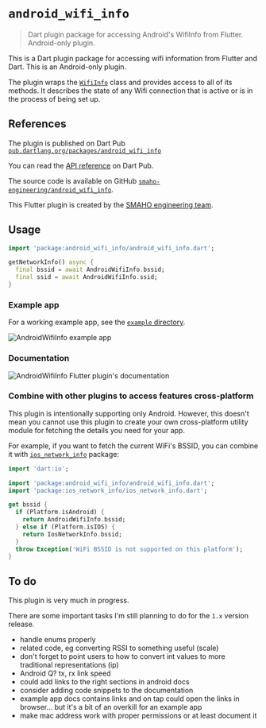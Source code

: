 # `android_wifi_info`

> Dart plugin package for accessing Android's WifiInfo from Flutter. Android-only plugin.

This is a Dart plugin package for accessing wifi information from Flutter and Dart.
This is an Android-only plugin.

The plugin wraps the [`WifiInfo`](https://developer.android.com/reference/android/net/wifi/WifiInfo)
class and provides access to all of its methods. It describes the state of any Wifi connection that
is active or is in the process of being set up.


## References

The plugin is published on Dart Pub [`pub.dartlang.org/packages/android_wifi_info`](https://pub.dartlang.org/packages/ios_network_info)

You can read the [API reference](https://pub.dartlang.org/documentation/android_wifi_info/latest/) on Dart Pub.

The source code is available on GitHub [`smaho-engineering/android_wifi_info`](https://github.com/smaho-engineering/android_wifi_info).

This Flutter plugin is created by the [SMAHO engineering team](https://github.com/smaho-engineering).

## Usage

```dart
import 'package:android_wifi_info/android_wifi_info.dart';

getNetworkInfo() async {
  final bssid = await AndroidWifiInfo.bssid;
  final ssid = await AndroidWifiInfo.ssid;
}
```

### Example app

For a working example app, see the [`example` directory](https://github.com/smaho-engineering/android_wifi_info/tree/master/example/lib/main.dart).

![AndroidWifiInfo example app](https://github.com/smaho-engineering/android_wifi_info/raw/master/gifs/android_wifi_info_-_example_app.gif)

### Documentation

![AndroidWifiInfo Flutter plugin's documentation](https://github.com/smaho-engineering/android_wifi_info/raw/master/gifs/android_wifi_info_-_demo_dart_docs.gif)

### Combine with other plugins to access features cross-platform

This plugin is intentionally supporting only Android. However, this doesn't mean you cannot use this
plugin to create your own cross-platform utility module for fetching the details you need for your
app.

For example, if you want to fetch the current WiFi's BSSID, you can combine it with [`ios_network_info`](https://pub.dartlang.org/packages/ios_network_info) package:

```dart
import 'dart:io';

import 'package:android_wifi_info/android_wifi_info.dart';
import 'package:ios_network_info/ios_network_info.dart';

get bssid {
  if (Platform.isAndroid) {
    return AndroidWifiInfo.bssid;
  } else if (Platform.isIOS) {
    return IosNetworkInfo.bssid;
  }
  throw Exception('WiFi BSSID is not supported on this platform');
}
```

## To do

This plugin is very much in progress.

There are some important tasks I'm still planning to do for the `1.x` version release.

* handle enums properly
* related code, eg converting RSSI to something useful (scale)
* don't forget to point users to how to convert int values to more traditional representations (ip)
* Android Q? tx, rx link speed
* could add links to the right sections in android docs
* consider adding code snippets to the documentation
* example app docs contains links and on tap could open the links in browser... but it's a bit of an overkill for an example app
* make mac address work with proper permissions or at least document it
